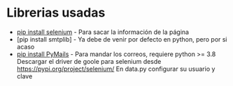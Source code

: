 # Librerias usadas
* [pip install selenium](https://pypi.org/project/selenium/) - Para sacar la información de la página
* [pip install smtplib] - Ya debe de venir por defecto en python, pero por si acaso
* [pip install PyMails](https://pypi.org/project/PyMails/) - Para mandar los correos, requiere python >= 3.8
Descargar el driver de goole para selenium desde https://pypi.org/project/selenium/
En data.py configurar su usuario y clave

